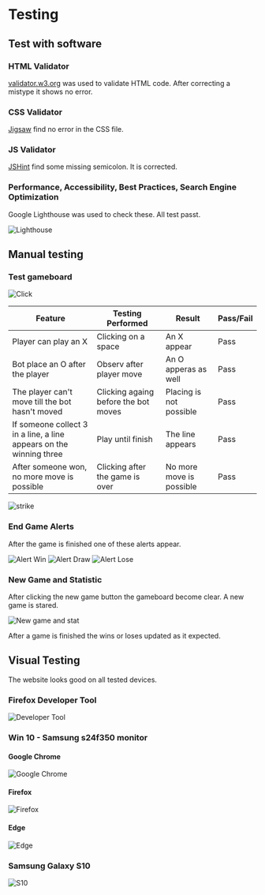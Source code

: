# Testing

## Test with software

### HTML Validator

[validator.w3.org](https://validator.w3.org/) was used to validate HTML code. After correcting a mistype it shows no error.

### CSS Validator

[Jigsaw](https://jigsaw.w3.org/css-validator/) find no error in the CSS file.

### JS Validator

[JSHint](https://jshint.com/) find some missing semicolon. It is corrected.

### Performance, Accessibility, Best Practices, Search Engine Optimization

Google Lighthouse was used to check these. All test passt.

![Lighthouse](documentation/TESTING/lighthouse.png)

## Manual testing

### Test gameboard

![Click](documentation/TESTING/click.png)

| Feature | Testing Performed | Result | Pass/Fail |
| --- | --- | --- | --- |
| Player can play an X | Clicking on a space | An X appear | Pass |
| Bot place an O after the player | Observ after player move | An O apperas as well | Pass |
| The player can't move till the bot hasn't moved | Clicking againg before the bot moves | Placing is not possible | Pass |
| If someone collect 3 in a line, a line appears on the winning three | Play until finish | The line appears | Pass |
| After someone won, no more move is possible | Clicking after the game is over | No more move is possible | Pass |

![strike](documentation/TESTING/strike.png)

### End Game Alerts

After the game is finished one of these alerts appear.

![Alert Win](documentation/TESTING/alert-won.png)
![Alert Draw](documentation/TESTING/alert-draw.png)
![Alert Lose](documentation/TESTING/alert-lose.png)

### New Game and Statistic

After clicking the new game button the gameboard become clear. A new game is stared.

![New game and stat](documentation/TESTING/new-game-and-stat.png)

After a game is finished the wins or loses updated as it expected.

## Visual Testing

The website looks good on all tested devices.

### Firefox Developer Tool

![Developer Tool](documentation/TESTING/developer-tool.png)

### Win 10 - Samsung s24f350 monitor

#### Google Chrome

![Google Chrome](documentation/TESTING/chrome.png)

#### Firefox

![Firefox](documentation/TESTING/firefox.png)

#### Edge

![Edge](documentation/TESTING/edge.png)

### Samsung Galaxy S10

![S10](documentation/TESTING/s10.jpg)

